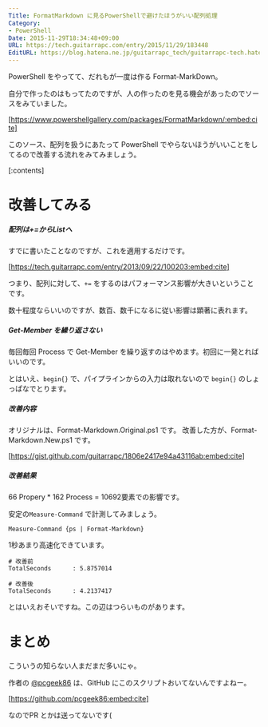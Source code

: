 ```yaml
---
Title: FormatMarkdown に見るPowerShellで避けたほうがいい配列処理
Category:
- PowerShell
Date: 2015-11-29T18:34:48+09:00
URL: https://tech.guitarrapc.com/entry/2015/11/29/183448
EditURL: https://blog.hatena.ne.jp/guitarrapc_tech/guitarrapc-tech.hatenablog.com/atom/entry/6653586347146847906
---
```


PowerShell をやってて、だれもが一度は作る Format-MarkDown。

自分で作ったのはもってたのですが、人の作ったのを見る機会があったのでソースをみていました。

[https://www.powershellgallery.com/packages/FormatMarkdown/:embed:cite]

このソース、配列を扱うにあたって PowerShell でやらないほうがいいことをしてるので改善する流れをみてみましょう。


[:contents]

# 改善してみる


##### 配列は+=からList<T>へ

すでに書いたことなのですが、これを適用するだけです。

[https://tech.guitarrapc.com/entry/2013/09/22/100203:embed:cite]

つまり、配列に対して、`+=` をするのはパフォーマンス影響が大きいということです。

数十程度ならいいのですが、数百、数千になるに従い影響は顕著に表れます。

##### Get-Member を繰り返さない

毎回毎回 Process で Get-Member を繰り返すのはやめます。初回に一発とればいいのです。

とはいえ、`begin{}` で、パイプラインからの入力は取れないので `begin{}` のしょっぱなでとります。

##### 改善内容

オリジナルは、Format-Markdown.Original.ps1 です。
改善した方が、Format-Markdown.New.ps1 です。

[https://gist.github.com/guitarrapc/1806e2417e94a43116ab:embed:cite]

##### 改善結果

66 Propery * 162 Process = 10692要素での影響です。

安定の`Measure-Command` で計測してみましょう。
```
Measure-Command {ps | Format-Markdown}
```

1秒あまり高速化できています。

```
# 改善前
TotalSeconds      : 5.8757014

# 改善後
TotalSeconds      : 4.2137417
```

とはいえおそいですね。この辺はつらいものがあります。

# まとめ

こういうの知らない人まだまだ多いにゃ。

作者の [@pcgeek86](https://twitter.com/pcgeek86) は、GitHub にこのスクリプトおいてないんですよねー。

[https://github.com/pcgeek86:embed:cite]

なのでPR とかは送ってないです(
